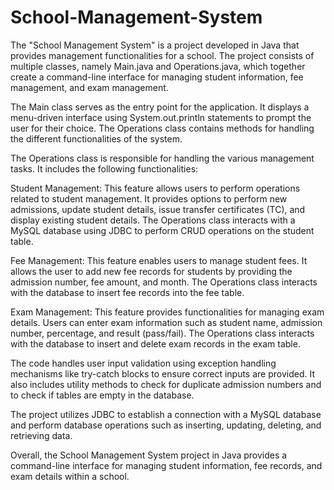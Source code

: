 # School-Management-System
The "School Management System" is a project developed in Java that provides management functionalities for a school. The project consists of multiple classes, namely Main.java and Operations.java, which together create a command-line interface for managing student information, fee management, and exam management.

The Main class serves as the entry point for the application. It displays a menu-driven interface using System.out.println statements to prompt the user for their choice. The Operations class contains methods for handling the different functionalities of the system.

The Operations class is responsible for handling the various management tasks. It includes the following functionalities:

Student Management: This feature allows users to perform operations related to student management. It provides options to perform new admissions, update student details, issue transfer certificates (TC), and display existing student details. The Operations class interacts with a MySQL database using JDBC to perform CRUD operations on the student table.

Fee Management: This feature enables users to manage student fees. It allows the user to add new fee records for students by providing the admission number, fee amount, and month. The Operations class interacts with the database to insert fee records into the fee table.

Exam Management: This feature provides functionalities for managing exam details. Users can enter exam information such as student name, admission number, percentage, and result (pass/fail). The Operations class interacts with the database to insert and delete exam records in the exam table.

The code handles user input validation using exception handling mechanisms like try-catch blocks to ensure correct inputs are provided. It also includes utility methods to check for duplicate admission numbers and to check if tables are empty in the database.

The project utilizes JDBC to establish a connection with a MySQL database and perform database operations such as inserting, updating, deleting, and retrieving data.

Overall, the School Management System project in Java provides a command-line interface for managing student information, fee records, and exam details within a school.
